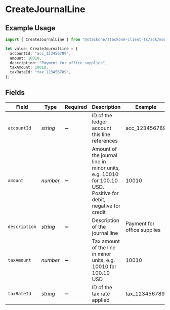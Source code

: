 # CreateJournalLine

## Example Usage

```typescript
import { CreateJournalLine } from "@stackone/stackone-client-ts/sdk/models/shared";

let value: CreateJournalLine = {
  accountId: "acc_123456789",
  amount: 10010,
  description: "Payment for office supplies",
  taxAmount: 10010,
  taxRateId: "tax_123456789",
};
```

## Fields

| Field                                                                                                         | Type                                                                                                          | Required                                                                                                      | Description                                                                                                   | Example                                                                                                       |
| ------------------------------------------------------------------------------------------------------------- | ------------------------------------------------------------------------------------------------------------- | ------------------------------------------------------------------------------------------------------------- | ------------------------------------------------------------------------------------------------------------- | ------------------------------------------------------------------------------------------------------------- |
| `accountId`                                                                                                   | *string*                                                                                                      | :heavy_minus_sign:                                                                                            | ID of the ledger account this line references                                                                 | acc_123456789                                                                                                 |
| `amount`                                                                                                      | *number*                                                                                                      | :heavy_minus_sign:                                                                                            | Amount of the journal line in minor units, e.g. 10010 for 100.10 USD. Positive for debit, negative for credit | 10010                                                                                                         |
| `description`                                                                                                 | *string*                                                                                                      | :heavy_minus_sign:                                                                                            | Description of the journal line                                                                               | Payment for office supplies                                                                                   |
| `taxAmount`                                                                                                   | *number*                                                                                                      | :heavy_minus_sign:                                                                                            | Tax amount of the line in minor units, e.g. 10010 for 100.10 USD                                              | 10010                                                                                                         |
| `taxRateId`                                                                                                   | *string*                                                                                                      | :heavy_minus_sign:                                                                                            | ID of the tax rate applied                                                                                    | tax_123456789                                                                                                 |